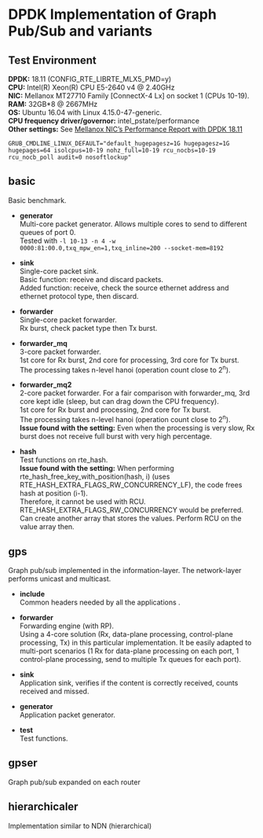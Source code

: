 # DPDK Implementation of Graph Pub/Sub and variants  

## Test Environment  
**DPDK:** 18.11 (CONFIG_RTE_LIBRTE_MLX5_PMD=y)  
**CPU:** Intel(R) Xeon(R) CPU E5-2640 v4 @ 2.40GHz  
**NIC:** Mellanox MT27710 Family [ConnectX-4 Lx] on socket 1 (CPUs 10-19).  
**RAM:** 32GB*8 @ 2667MHz  
**OS:** Ubuntu 16.04 with Linux 4.15.0-47-generic.  
**CPU frequency driver/governor:** intel_pstate/performance  
**Other settings:** See [Mellanox NIC’s Performance Report with DPDK 18.11 ](http://fast.dpdk.org/doc/perf/DPDK_18_11_Mellanox_NIC_performance_report.pdf)  
```
GRUB_CMDLINE_LINUX_DEFAULT="default_hugepagesz=1G hugepagesz=1G hugepages=64 isolcpus=10-19 nohz_full=10-19 rcu_nocbs=10-19 rcu_nocb_poll audit=0 nosoftlockup"
```  

## basic  
Basic benchmark.  
* **generator**  
Multi-core packet generator. Allows multiple cores to send to different queues of port 0.  
Tested with ```-l 10-13 -n 4 -w 0000:81:00.0,txq_mpw_en=1,txq_inline=200 --socket-mem=8192```  

* **sink**  
Single-core packet sink.  
Basic function: receive and discard packets.  
Added function: receive, check the source ethernet address and ethernet protocol type, then discard.  

* **forwarder**  
Single-core packet forwarder.  
Rx burst, check packet type then Tx burst.  

* **forwarder_mq**  
3-core packet forwarder.  
1st core for Rx burst, 2nd core for processing, 3rd core for Tx burst.  
The processing takes n-level hanoi (operation count close to 2<sup>n</sup>).  

* **forwarder_mq2**  
2-core packet forwarder. For a fair comparison with forwarder_mq, 3rd core kept idle (sleep, but can drag down the CPU frequency).  
1st core for Rx burst and processing, 2nd core for Tx burst.  
The processing takes n-level hanoi (operation count close to 2<sup>n</sup>).  
**Issue found with the setting:** Even when the processing is very slow, Rx burst does not receive full burst with very high percentage.  

* **hash**  
Test functions on rte_hash.  
**Issue found with the setting:** When performing rte_hash_free_key_with_position(hash, i) (uses RTE_HASH_EXTRA_FLAGS_RW_CONCURRENCY_LF), the code frees hash at position (i-1).  
Therefore, it cannot be used with RCU. RTE_HASH_EXTRA_FLAGS_RW_CONCURRENCY would be preferred. Can create another array that stores the values. Perform RCU on the value array then.

## gps
Graph pub/sub implemented in the information-layer. The network-layer performs unicast and multicast.  

* **include**  
Common headers needed by all the applications . 

* **forwarder**   
Forwarding engine (with RP).  
Using a 4-core solution (Rx, data-plane processing, control-plane processing, Tx) in this particular implementation. It be easily adapted to multi-port scenarios (1 Rx for data-plane processing on each port, 1 control-plane processing, send to multiple Tx queues for each port).

* **sink**  
Application sink, verifies if the content is correctly received, counts received and missed.  

* **generator**  
Application packet generator.  

* **test**  
Test functions.

## gpser
Graph pub/sub expanded on each router  

## hierarchicaler
Implementation similar to NDN (hierarchical)  

